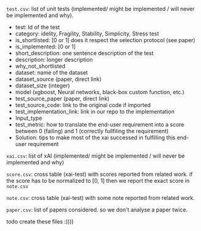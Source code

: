 
`test.csv`: list of unit tests (implemented/ might be implemented / will never be implemented and why).
 - test: Id of the test
 - category: idelity, Fragility, Stability, Simplicity, Stress test
 - is_shortlisted: [0 or 1] does it respect the selection protocol (see paper)
 - is_implemented: [0 or 1]
 - short_description: one sentence description of the test
 - description: longer description
 - why_not_shortlisted
 - dataset: name of the dataset
 - dataset_source (paper, direct link)
 - dataset_size (integer)
 - model (xgboost, Neural networks, black-box custom function, etc.)
 - test_source_paper (paper, direct link)
 - test_source_code: link to the original code if imported
 - test_implementation_link: link in our repo to the implementation
 - Input_type
 - test_metric: how to translate the end-user requirement into a score between 0 (failing) and 1 (correctly fullfiling the requirement)
 - Solution: tips to make most of the xai successed in fulfilling this end-user requirement

`xai.csv`:  list of xAI        (implemented/ might be implemented / will never be implemented and why)

`score.csv`: cross table (xai-test) with scores reported from related work. if the score has to be normalized to [0, 1] then we report the exact score in `note.csv`

`note.csv`: cross table (xai-test) with some note reported from related work.

`paper.csv`: list of papers considered. so we don't analyse a paper twice.

todo create these files :))))

